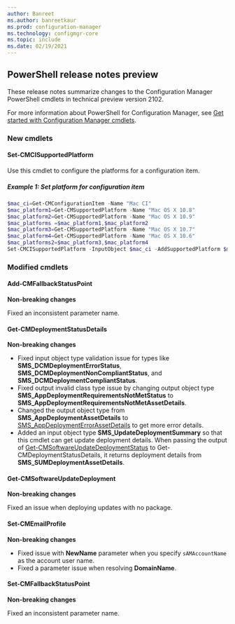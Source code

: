```yaml
---
author: Banreet
ms.author: banreetkaur
ms.prod: configuration-manager
ms.technology: configmgr-core
ms.topic: include
ms.date: 02/19/2021
---
```


## <a name="bkmk_powershell"></a> PowerShell release notes preview

<!--9117629-->

These release notes summarize changes to the Configuration Manager PowerShell cmdlets in technical preview version 2102.

For more information about PowerShell for Configuration Manager, see [Get started with Configuration Manager cmdlets](/powershell/sccm/overview).

### New cmdlets

#### Set-CMCISupportedPlatform

Use this cmdlet to configure the platforms for a configuration item.

##### Example 1: Set platform for configuration item

```powershell
$mac_ci=Get-CMConfigurationItem -Name "Mac CI"
$mac_platform1=Get-CMSupportedPlatform -Name "Mac OS X 10.8"
$mac_platform2=Get-CMSupportedPlatform -Name "Mac OS X 10.9"
$mac_platforms =$mac_platform1,$mac_platform2
$mac_platform3=Get-CMSupportedPlatform -Name "Mac OS X 10.7"
$mac_platform4=Get-CMSupportedPlatform -Name "Mac OS X 10.6"
$mac_platforms2=$mac_platform3,$mac_platform4
Set-CMCISupportedPlatform -InputObject $mac_ci -AddSupportedPlatform $mac_platforms  -RemoveSupportedPlatform $mac_platforms2
```

### Modified cmdlets

#### Add-CMFallbackStatusPoint

**Non-breaking changes**

Fixed an inconsistent parameter name.

#### Get-CMDeploymentStatusDetails

**Non-breaking changes**

- Fixed input object type validation issue for types like **SMS_DCMDeploymentErrorStatus**, **SMS_DCMDeploymentNonCompliantStatus**, and **SMS_DCMDeploymentCompliantStatus**.
- Fixed output invalid class type issue by changing output object type **SMS_AppDeploymentRequirementsNotMetStatus** to **SMS_AppDeploymentRequirementsNotMetAssetDetails**.
- Changed the output object type from **SMS_AppDeploymentAssetDetails** to [SMS_AppDeploymentErrorAssetDetails](../../../../../develop/reference/apps/sms_appdeploymenterrorassetdetails-server-wmi-class.md) to get more error details.
- Added an input object type **SMS_UpdateDeploymentSummary** so that this cmdlet can get update deployment details. When passing the output of [Get-CMSoftwareUpdateDeploymentStatus](/powershell/module/configurationmanager/get-cmsoftwareupdatedeploymentstatus) to Get-CMDeploymentStatusDetails, it returns deployment details from **SMS_SUMDeploymentAssetDetails**.

#### Get-CMSoftwareUpdateDeployment

**Non-breaking changes**

Fixed an issue when deploying updates with no package.

#### Set-CMEmailProfile

**Non-breaking changes**

- Fixed issue with **NewName** parameter when you specify `sAMAccountName` as the account user name.
- Fixed a parameter issue when resolving **DomainName**.

#### Set-CMFallbackStatusPoint

**Non-breaking changes**

Fixed an inconsistent parameter name.
